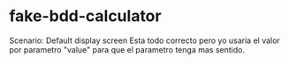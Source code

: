 # fake-bdd-calculator
Scenario: Default display screen
    Esta todo correcto pero yo usaria el valor por parametro "value" para que el parametro tenga mas sentido.

